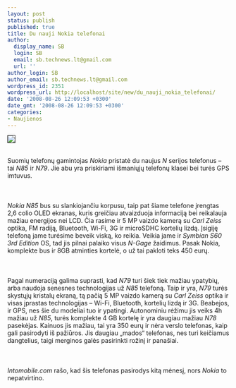 ```yaml
---
layout: post
status: publish
published: true
title: Du nauji Nokia telefonai
author:
  display_name: SB
  login: SB
  email: sb.technews.lt@gmail.com
  url: ''
author_login: SB
author_email: sb.technews.lt@gmail.com
wordpress_id: 2351
wordpress_url: http://localhost/site/new/du_nauji_nokia_telefonai/
date: '2008-08-26 12:09:53 +0300'
date_gmt: '2008-08-26 12:09:53 +0300'
categories:
- Naujienos
---
```

<div class="imgright"><img src="http://www.technews.lt/upl/Failai/bjuuckcr.bmp" border="1"></div>
<p><br>Suomių telefonų gamintojas <i>Nokia</i> pristatė du naujus <i>N</i> serijos telefonus – tai <i>N85</i> ir <i>N79</i>. Jie abu yra priskiriami išmaniųjų telefonų klasei bei turės GPS imtuvus.<br />
<br><br />
<br><i>Nokia N85</i> bus su slankiojančiu korpusu, taip pat šiame telefone įrengtas 2,6 colio OLED ekranas, kuris greičiau atvaizduoja informaciją bei reikalauja mažiau energijos nei LCD. Čia rasime ir 5 MP vaizdo kamerą su <i>Carl Zeiss</i> optika, FM radiją, Bluetooth, Wi-Fi, 3G ir microSDHC kortelių lizdą. Įsigiję telefoną jame turėsime beveik viską, ko reikia. Veikia jame ir <i>Symbian S60 3rd Edition</i> OS, tad jis pilnai palaiko visus <i>N-Gage</i> žaidimus. Pasak Nokia, komplekte bus ir 8GB atminties kortelė, o už tai pakloti teks 450 eurų.<br />
<br><br />
<br>Pagal numeraciją galima suprasti, kad <i>N79</i> turi šiek tiek mažiau ypatybių, arba naudoja senesnes technologijas už <i>N85</i> telefoną. Taip ir yra, <i>N79</i> turės skystųjų kristalų ekraną, tą pačią 5 MP vaizdo kamerą su <i>Carl Zeiss</i> optika ir visas įprastas technologijas – Wi-Fi, Bluetooth, kortelių lizdą ir 3G. Beabejos, ir GPS, nes šie du modeliai tuo ir ypatingi. Autonominiu rėžimu jis veiks 4h mažiau už <i>N85</i>, turės komplekte 4 GB kortelę ir yra daugiau mažiau <i>N78</i> pasekėjas. Kainuos jis mažiau, tai yra 350 eurų ir nėra verslo telefonas, kaip gali pasirodyti iš pažiūros. Jis daugiau „mados“ telefonas, nes turi keičiamus dangtelius, taigi merginos galės pasirinkti rožinį ir panašiai.<br />
<br><br />
<br><i>Intomobile.com</i> rašo, kad šis telefonas pasirodys kitą mėnesį, nors <i>Nokia</i> to nepatvirtino.<br />
<br><br />
<br><br />
<br></p>
